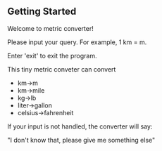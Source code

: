 ## Getting Started

Welcome to metric converter! 

Please input your query. For example, 1 km = m. 

Enter 'exit' to exit the program.

This tiny metric conveter can convert 
- km->m
- km->mile
- kg->lb
- liter->gallon
- celsius->fahrenheit

If your input is not handled, the converter will say: 

"I don't know that, please give me something else"



